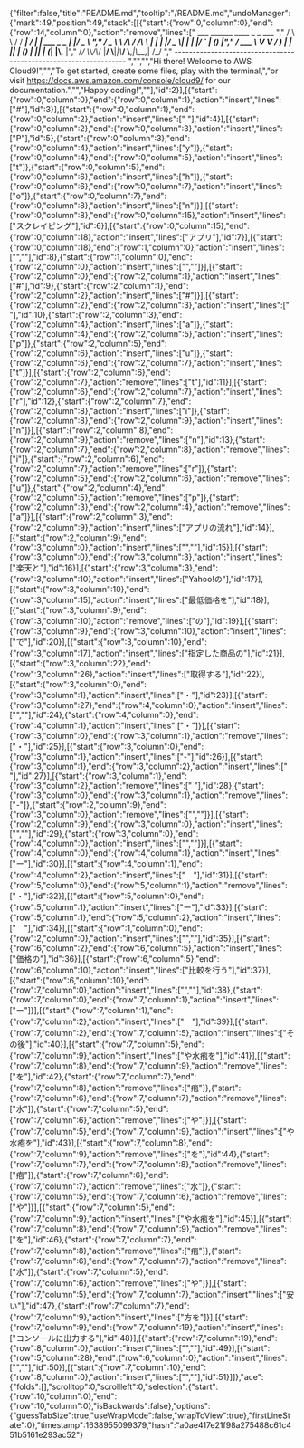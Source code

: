{"filter":false,"title":"README.md","tooltip":"/README.md","undoManager":{"mark":49,"position":49,"stack":[[{"start":{"row":0,"column":0},"end":{"row":14,"column":0},"action":"remove","lines":["         ___        ______     ____ _                 _  ___  ","        / \\ \\      / / ___|   / ___| | ___  _   _  __| |/ _ \\ ","       / _ \\ \\ /\\ / /\\___ \\  | |   | |/ _ \\| | | |/ _` | (_) |","      / ___ \\ V  V /  ___) | | |___| | (_) | |_| | (_| |\\__, |","     /_/   \\_\\_/\\_/  |____/   \\____|_|\\___/ \\__,_|\\__,_|  /_/ "," ----------------------------------------------------------------- ","","","Hi there! Welcome to AWS Cloud9!","","To get started, create some files, play with the terminal,","or visit https://docs.aws.amazon.com/console/cloud9/ for our documentation.","","Happy coding!",""],"id":2}],[{"start":{"row":0,"column":0},"end":{"row":0,"column":1},"action":"insert","lines":["#"],"id":3}],[{"start":{"row":0,"column":1},"end":{"row":0,"column":2},"action":"insert","lines":[" "],"id":4}],[{"start":{"row":0,"column":2},"end":{"row":0,"column":3},"action":"insert","lines":["P"],"id":5},{"start":{"row":0,"column":3},"end":{"row":0,"column":4},"action":"insert","lines":["y"]},{"start":{"row":0,"column":4},"end":{"row":0,"column":5},"action":"insert","lines":["t"]},{"start":{"row":0,"column":5},"end":{"row":0,"column":6},"action":"insert","lines":["h"]},{"start":{"row":0,"column":6},"end":{"row":0,"column":7},"action":"insert","lines":["o"]},{"start":{"row":0,"column":7},"end":{"row":0,"column":8},"action":"insert","lines":["n"]}],[{"start":{"row":0,"column":8},"end":{"row":0,"column":15},"action":"insert","lines":["スクレイピング"],"id":6}],[{"start":{"row":0,"column":15},"end":{"row":0,"column":18},"action":"insert","lines":["アプリ"],"id":7}],[{"start":{"row":0,"column":18},"end":{"row":1,"column":0},"action":"insert","lines":["",""],"id":8},{"start":{"row":1,"column":0},"end":{"row":2,"column":0},"action":"insert","lines":["",""]}],[{"start":{"row":2,"column":0},"end":{"row":2,"column":1},"action":"insert","lines":["#"],"id":9},{"start":{"row":2,"column":1},"end":{"row":2,"column":2},"action":"insert","lines":["#"]}],[{"start":{"row":2,"column":2},"end":{"row":2,"column":3},"action":"insert","lines":[" "],"id":10},{"start":{"row":2,"column":3},"end":{"row":2,"column":4},"action":"insert","lines":["a"]},{"start":{"row":2,"column":4},"end":{"row":2,"column":5},"action":"insert","lines":["p"]},{"start":{"row":2,"column":5},"end":{"row":2,"column":6},"action":"insert","lines":["u"]},{"start":{"row":2,"column":6},"end":{"row":2,"column":7},"action":"insert","lines":["t"]}],[{"start":{"row":2,"column":6},"end":{"row":2,"column":7},"action":"remove","lines":["t"],"id":11}],[{"start":{"row":2,"column":6},"end":{"row":2,"column":7},"action":"insert","lines":["r"],"id":12},{"start":{"row":2,"column":7},"end":{"row":2,"column":8},"action":"insert","lines":["i"]},{"start":{"row":2,"column":8},"end":{"row":2,"column":9},"action":"insert","lines":["n"]}],[{"start":{"row":2,"column":8},"end":{"row":2,"column":9},"action":"remove","lines":["n"],"id":13},{"start":{"row":2,"column":7},"end":{"row":2,"column":8},"action":"remove","lines":["i"]},{"start":{"row":2,"column":6},"end":{"row":2,"column":7},"action":"remove","lines":["r"]},{"start":{"row":2,"column":5},"end":{"row":2,"column":6},"action":"remove","lines":["u"]},{"start":{"row":2,"column":4},"end":{"row":2,"column":5},"action":"remove","lines":["p"]},{"start":{"row":2,"column":3},"end":{"row":2,"column":4},"action":"remove","lines":["a"]}],[{"start":{"row":2,"column":3},"end":{"row":2,"column":9},"action":"insert","lines":["アプリの流れ"],"id":14}],[{"start":{"row":2,"column":9},"end":{"row":3,"column":0},"action":"insert","lines":["",""],"id":15}],[{"start":{"row":3,"column":0},"end":{"row":3,"column":3},"action":"insert","lines":["楽天と"],"id":16}],[{"start":{"row":3,"column":3},"end":{"row":3,"column":10},"action":"insert","lines":["Yahoo!の"],"id":17}],[{"start":{"row":3,"column":10},"end":{"row":3,"column":15},"action":"insert","lines":["最低価格を"],"id":18}],[{"start":{"row":3,"column":9},"end":{"row":3,"column":10},"action":"remove","lines":["の"],"id":19}],[{"start":{"row":3,"column":9},"end":{"row":3,"column":10},"action":"insert","lines":["で"],"id":20}],[{"start":{"row":3,"column":10},"end":{"row":3,"column":17},"action":"insert","lines":["指定した商品の"],"id":21}],[{"start":{"row":3,"column":22},"end":{"row":3,"column":26},"action":"insert","lines":["取得する"],"id":22}],[{"start":{"row":3,"column":0},"end":{"row":3,"column":1},"action":"insert","lines":["・"],"id":23}],[{"start":{"row":3,"column":27},"end":{"row":4,"column":0},"action":"insert","lines":["",""],"id":24},{"start":{"row":4,"column":0},"end":{"row":4,"column":1},"action":"insert","lines":["・"]}],[{"start":{"row":3,"column":0},"end":{"row":3,"column":1},"action":"remove","lines":["・"],"id":25}],[{"start":{"row":3,"column":0},"end":{"row":3,"column":1},"action":"insert","lines":["-"],"id":26}],[{"start":{"row":3,"column":1},"end":{"row":3,"column":2},"action":"insert","lines":[" "],"id":27}],[{"start":{"row":3,"column":1},"end":{"row":3,"column":2},"action":"remove","lines":[" "],"id":28},{"start":{"row":3,"column":0},"end":{"row":3,"column":1},"action":"remove","lines":["-"]},{"start":{"row":2,"column":9},"end":{"row":3,"column":0},"action":"remove","lines":["",""]}],[{"start":{"row":2,"column":9},"end":{"row":3,"column":0},"action":"insert","lines":["",""],"id":29},{"start":{"row":3,"column":0},"end":{"row":4,"column":0},"action":"insert","lines":["",""]}],[{"start":{"row":4,"column":0},"end":{"row":4,"column":1},"action":"insert","lines":["ー"],"id":30}],[{"start":{"row":4,"column":1},"end":{"row":4,"column":2},"action":"insert","lines":["　"],"id":31}],[{"start":{"row":5,"column":0},"end":{"row":5,"column":1},"action":"remove","lines":["・"],"id":32}],[{"start":{"row":5,"column":0},"end":{"row":5,"column":1},"action":"insert","lines":["ー"],"id":33}],[{"start":{"row":5,"column":1},"end":{"row":5,"column":2},"action":"insert","lines":["　"],"id":34}],[{"start":{"row":1,"column":0},"end":{"row":2,"column":0},"action":"insert","lines":["",""],"id":35}],[{"start":{"row":6,"column":2},"end":{"row":6,"column":5},"action":"insert","lines":["価格の"],"id":36}],[{"start":{"row":6,"column":5},"end":{"row":6,"column":10},"action":"insert","lines":["比較を行う"],"id":37}],[{"start":{"row":6,"column":10},"end":{"row":7,"column":0},"action":"insert","lines":["",""],"id":38},{"start":{"row":7,"column":0},"end":{"row":7,"column":1},"action":"insert","lines":["ー"]}],[{"start":{"row":7,"column":1},"end":{"row":7,"column":2},"action":"insert","lines":["　"],"id":39}],[{"start":{"row":7,"column":2},"end":{"row":7,"column":5},"action":"insert","lines":["その後"],"id":40}],[{"start":{"row":7,"column":5},"end":{"row":7,"column":9},"action":"insert","lines":["や水疱を"],"id":41}],[{"start":{"row":7,"column":8},"end":{"row":7,"column":9},"action":"remove","lines":["を"],"id":42},{"start":{"row":7,"column":7},"end":{"row":7,"column":8},"action":"remove","lines":["疱"]},{"start":{"row":7,"column":6},"end":{"row":7,"column":7},"action":"remove","lines":["水"]},{"start":{"row":7,"column":5},"end":{"row":7,"column":6},"action":"remove","lines":["や"]}],[{"start":{"row":7,"column":5},"end":{"row":7,"column":9},"action":"insert","lines":["や水疱を"],"id":43}],[{"start":{"row":7,"column":8},"end":{"row":7,"column":9},"action":"remove","lines":["を"],"id":44},{"start":{"row":7,"column":7},"end":{"row":7,"column":8},"action":"remove","lines":["疱"]},{"start":{"row":7,"column":6},"end":{"row":7,"column":7},"action":"remove","lines":["水"]},{"start":{"row":7,"column":5},"end":{"row":7,"column":6},"action":"remove","lines":["や"]}],[{"start":{"row":7,"column":5},"end":{"row":7,"column":9},"action":"insert","lines":["や水疱を"],"id":45}],[{"start":{"row":7,"column":8},"end":{"row":7,"column":9},"action":"remove","lines":["を"],"id":46},{"start":{"row":7,"column":7},"end":{"row":7,"column":8},"action":"remove","lines":["疱"]},{"start":{"row":7,"column":6},"end":{"row":7,"column":7},"action":"remove","lines":["水"]},{"start":{"row":7,"column":5},"end":{"row":7,"column":6},"action":"remove","lines":["や"]}],[{"start":{"row":7,"column":5},"end":{"row":7,"column":7},"action":"insert","lines":["安い"],"id":47},{"start":{"row":7,"column":7},"end":{"row":7,"column":9},"action":"insert","lines":["方を"]}],[{"start":{"row":7,"column":9},"end":{"row":7,"column":19},"action":"insert","lines":["コンソールに出力する"],"id":48}],[{"start":{"row":7,"column":19},"end":{"row":8,"column":0},"action":"insert","lines":["",""],"id":49}],[{"start":{"row":5,"column":28},"end":{"row":6,"column":0},"action":"insert","lines":["",""],"id":50}],[{"start":{"row":7,"column":10},"end":{"row":8,"column":0},"action":"insert","lines":["",""],"id":51}]]},"ace":{"folds":[],"scrolltop":0,"scrollleft":0,"selection":{"start":{"row":10,"column":0},"end":{"row":10,"column":0},"isBackwards":false},"options":{"guessTabSize":true,"useWrapMode":false,"wrapToView":true},"firstLineState":0},"timestamp":1638955099379,"hash":"a0ae417e21f98a275488c61c451b5161e293ac52"}